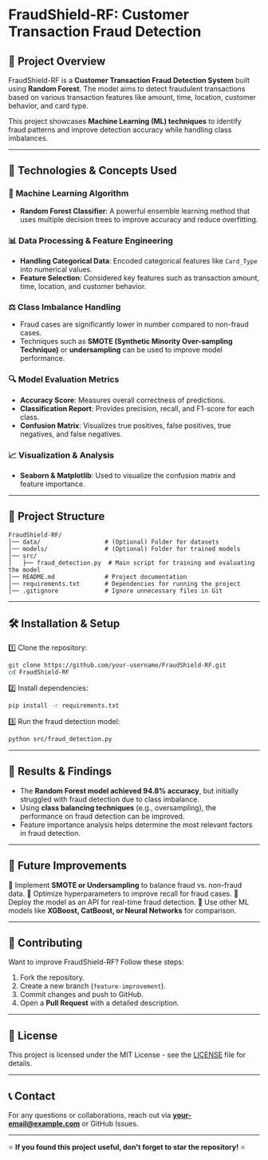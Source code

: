 # FraudShield-RF: Customer Transaction Fraud Detection

## 📌 Project Overview
FraudShield-RF is a **Customer Transaction Fraud Detection System** built using **Random Forest**. The model aims to detect fraudulent transactions based on various transaction features like amount, time, location, customer behavior, and card type.

This project showcases **Machine Learning (ML) techniques** to identify fraud patterns and improve detection accuracy while handling class imbalances.

---

## 🚀 Technologies & Concepts Used

### 🧠 **Machine Learning Algorithm**
- **Random Forest Classifier**: A powerful ensemble learning method that uses multiple decision trees to improve accuracy and reduce overfitting.

### 📊 **Data Processing & Feature Engineering**
- **Handling Categorical Data**: Encoded categorical features like `Card_Type` into numerical values.
- **Feature Selection**: Considered key features such as transaction amount, time, location, and customer behavior.

### ⚖️ **Class Imbalance Handling**
- Fraud cases are significantly lower in number compared to non-fraud cases.
- Techniques such as **SMOTE (Synthetic Minority Over-sampling Technique)** or **undersampling** can be used to improve model performance.

### 🔍 **Model Evaluation Metrics**
- **Accuracy Score**: Measures overall correctness of predictions.
- **Classification Report**: Provides precision, recall, and F1-score for each class.
- **Confusion Matrix**: Visualizes true positives, false positives, true negatives, and false negatives.

### 📈 **Visualization & Analysis**
- **Seaborn & Matplotlib**: Used to visualize the confusion matrix and feature importance.

---

## 📂 Project Structure
```
FraudShield-RF/
│── data/                  # (Optional) Folder for datasets
│── models/                # (Optional) Folder for trained models
│── src/
│   ├── fraud_detection.py  # Main script for training and evaluating the model
│── README.md              # Project documentation
│── requirements.txt       # Dependencies for running the project
│── .gitignore             # Ignore unnecessary files in Git
```

---

## 🛠️ Installation & Setup

1️⃣ Clone the repository:
```bash
git clone https://github.com/your-username/FraudShield-RF.git
cd FraudShield-RF
```

2️⃣ Install dependencies:
```bash
pip install -r requirements.txt
```

3️⃣ Run the fraud detection model:
```bash
python src/fraud_detection.py
```

---

## 🎯 Results & Findings
- The **Random Forest model achieved 94.8% accuracy**, but initially struggled with fraud detection due to class imbalance.
- Using **class balancing techniques** (e.g., oversampling), the performance on fraud detection can be improved.
- Feature importance analysis helps determine the most relevant factors in fraud detection.

---

## 🔮 Future Improvements
🔹 Implement **SMOTE or Undersampling** to balance fraud vs. non-fraud data.
🔹 Optimize hyperparameters to improve recall for fraud cases.
🔹 Deploy the model as an API for real-time fraud detection.
🔹 Use other ML models like **XGBoost, CatBoost, or Neural Networks** for comparison.

---

## 🤝 Contributing
Want to improve FraudShield-RF? Follow these steps:
1. Fork the repository.
2. Create a new branch (`feature-improvement`).
3. Commit changes and push to GitHub.
4. Open a **Pull Request** with a detailed description.

---

## 📜 License
This project is licensed under the MIT License - see the [LICENSE](LICENSE) file for details.

---

## 📞 Contact
For any questions or collaborations, reach out via **your-email@example.com** or GitHub Issues.

---

⭐ **If you found this project useful, don't forget to star the repository!** ⭐

